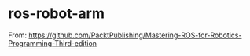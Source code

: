 # ros-robot-arm

From: https://github.com/PacktPublishing/Mastering-ROS-for-Robotics-Programming-Third-edition
